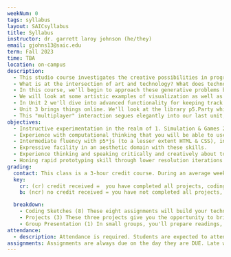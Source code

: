 ```yaml
---
weekNum: 0
tags: syllabus
layout: SAICsyllabus
title: Syllabus
instructor: dr. garrett laroy johnson (he/they)
email: gjohns13@saic.edu
term: Fall 2023
time: TBA
location: on-campus
description:
  - This studio course investigates the creative possibilities in programming, from interactivity to information visualization. Students explore interactive narratives and games, software art, simulations and emergent behaviors, and other code-based forms. Lectures and demonstrations provide a conceptual, aesthetic and technical foundation in programming as a creative practice. Techniques and concepts are presented through the open-source programming environment p5*js, with an introduction to advanced topics such as server facilitated interactivity and computer vision.
  - What is at the intersection of art and technology? What does technology help us understand about art? How does art deepen our understanding of technology? Is all art technological? These questions undergird art and technology practices and studies. This course deals with simulation and games, with networked play and interactive art -- these genres of work point out a key affordance of creative media practices, its worldbuilding power.
  - In this course, we'll begin to approach these generative problems by beginning to develop our technical facility and expressivity with a creative coding tool. We will get started with a refresher of "beginner" p5*js before continuing to build out an extended toolkit for creating interactive and generative artworks. Your guide here will be the textbook Getting Started with p5*js (see PDF included in materials). You’ll work in a small group to develop a tutorial on two key concept/techniques in p5. After a few weeks, we'll bring it all together in a teach-in.
  - We will look at some artistic examples of visualization as well as its sensory sisters sonification and haptic display. After learning how to integrate live data streams via APIs into our sketches, your first project will be display visually (or otherwise) the remaining carbon budgeted before a global increase in temperature of 1.5 or 2 degrees Celsius. We'll read the introduction to McKenzie Wark's Molecular Red, in particular her emphasis of the concept of the "Carbon Liberation Front". The CLF generates a view of the anthropocene and the climate crisis that radically decenters our own perspectives. How can visualization and art practice make an analogous move?
  - In Unit 2 we'll dive into advanced functionality for keeping track of position, direction, speed, acceleration -- the groundwork of a physics engine -- through the p5.Vector. This will allow us to build towards creating simulations of complex group activity (think of a flock of birds, or a table with a thousand marbles). We will use the Nature of Code text by Daniel Schiffman (PDF also in materials) to walk us through the code, and Baudrillard and Ian Cheng to think through simulation as a world-building technique, which you'll sum up in your second project.
  - Unit 3 brings things online. We'll look at the library p5.Party which will allow us to write code that shares data over a common server, networked interaction. This means you can code interactions between two or more computers -- whether they're in the same building or across the world. We'll show some other techniques in computer vision here using a library called MediaPipe that will allow for camera-based sensing of movement. This approach to sensing activity proffers a more deeply embodied interaction scheme that greatly exceeds the complexity of keyboard or mouse interactions which we know from every day. In your project, you'll put that together with two or more computers with our p5.party library.
  - This "multiplayer" interaction segues elegantly into our last unit, games. Our approach to games will be heavily in debt to the concept of play and the immersion of role-play. Table-top roleplaying games offer a technical basis for thinking through the structurations and narrativizations in games and play. We'll leverage that simplicity in this unit, since we may also wish to combine other techniques from the preceding units in our project 4.
objectives:
  - Instructive experimentation in the realm of 1. Simulation & Games 2. approaches to interactive art 3. creative coding and data visualization 4. networked interactivity 5. computer vision and motion analysis
  - Experience with computational thinking that you will be able to use to understand the technical systems of everyday life.
  - Intermediate fluency with p5*js (to a lesser extent HTML & CSS), including advanced libraries for specialized applications.
  - Expressive facility in an aesthetic domain with these skills.
  - Experience thinking and speaking critically and creatively about topics in art and technology informed by contemporary theoretical work
  - Honing rapid prototyping skill through lower resolution iterations
grading:
  contact: This class is a 3-hour credit course. During an average week, you will be expected to spend 6 hours on homework per class. Homework will primarily consist of assignment completions, project development, project documentation, and written assignments. See the SAIC Contact / Credit hour policy for a detailed explanation for how homework time is calculated on a per-credit-hour basis.
  key:
    cr: (cr) credit received =  you have completed all projects, coding sketches, and relevent group projects. Your assignments reflect your own learning of the assigned readings that week, while also demonstrating the growth of your own expressive style. You have missed a maximum of two unexcused absences.
    b: (ncr) no credit received = you have not completed all projects, coding sketches, or relevant group projects. Or, you may have completed these, but not reflected your own learning or growth in the process. Or, you have more than two unexcused absences.

  breakdown:
    - Coding Sketches (8) These eight assignments will build your technical skills. They are assigned in weeks when we are not prepping for projects.
    - Projects (3) These three projects give you the opportunity to bring your artistic practice together with the technical skills you've developed.
    - Group Presentation (1) In small groups, you'll prepare readings,
attendance:
  - description: Attendance is required. Students are expected to attend all classes and be present for the full duration of each class. In class time is for instruction. When possible, instructors will make time for students to work independently on projects. Unless special permission is granted by the instructor, students are required to remain in class during this independent work time. Announcements and directions will be given at the beginning of class so it is important that you arrive on time. Absences, late arrivals, and leaving class early will reflect negatively on your grade. Communicate with your instructors if there are serious or extenuating circumstances that prevent you from arriving on time or from participating fully. Be prepared to present a doctor’s note if an absence is due to illness.
assignments: Assignments are always due on the day they are DUE. Late work is not acceptable because of the fact that in-class activities are often closely tied to sharing and discussing assignments. Late work undermines your own learning as well as the learning community of the class as a whole.
---
```

